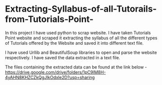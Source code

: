 # Extracting-Syllabus-of-all-Tutorails-from-Tutorials-Point-
In this project I have used python to scrap website. I have taken Tutorials Point website and scraped it extracting the syllabus of all the different types of Tutorials offered by the Website and saved it into different text file.

I have used Urllib and BeautifulSoup libraries to open and parse the website respectively. I have saved the data extracted in a text file.

The files containing the extracted data can be found at the link below - 
https://drive.google.com/drive/folders/1pC9lM8H-4yAHN8KHZCZkQgJlkOdxle2D?usp=sharing

